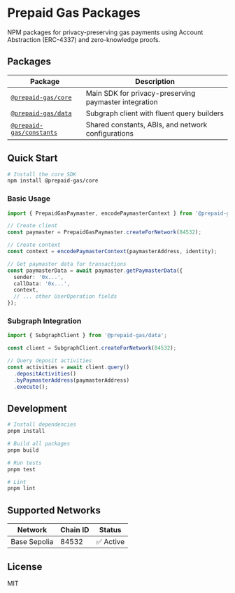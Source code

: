 # Prepaid Gas Packages

NPM packages for privacy-preserving gas payments using Account Abstraction (ERC-4337) and zero-knowledge proofs.

## Packages

| Package | Description |
|---------|-------------|
| [`@prepaid-gas/core`](./packages/core) | Main SDK for privacy-preserving paymaster integration |
| [`@prepaid-gas/data`](./packages/data) | Subgraph client with fluent query builders |
| [`@prepaid-gas/constants`](./packages/constants) | Shared constants, ABIs, and network configurations |

## Quick Start

```bash
# Install the core SDK
npm install @prepaid-gas/core
```

### Basic Usage

```typescript
import { PrepaidGasPaymaster, encodePaymasterContext } from '@prepaid-gas/core';

// Create client
const paymaster = PrepaidGasPaymaster.createForNetwork(84532);

// Create context  
const context = encodePaymasterContext(paymasterAddress, identity);

// Get paymaster data for transactions
const paymasterData = await paymaster.getPaymasterData({
  sender: '0x...',
  callData: '0x...',
  context,
  // ... other UserOperation fields
});
```

### Subgraph Integration

```typescript
import { SubgraphClient } from '@prepaid-gas/data';

const client = SubgraphClient.createForNetwork(84532);

// Query deposit activities
const activities = await client.query()
  .depositActivities()
  .byPaymasterAddress(paymasterAddress)
  .execute();
```

## Development

```bash
# Install dependencies
pnpm install

# Build all packages
pnpm build

# Run tests
pnpm test

# Lint
pnpm lint
```

## Supported Networks

| Network | Chain ID | Status |
|---------|----------|--------|
| Base Sepolia | 84532 | ✅ Active |

## License

MIT
